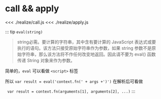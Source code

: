 # call && apply


<<< ./realize/call.js
<<< ./realize/apply.js

::: tip
`eval(string)`

>string必需。要计算的字符串，其中含有要计算的 JavaScript 表达式或要执行的语句。该方法只接受原始字符串作为参数，如果 string 参数不是原始字符串，那么该方法将不作任何改变地返回。因此请不要为 eval() 函数传递 String 对象来作为参数。

简单的，`eval` 可以看做 `<script>` 标签

所以 `var result = eval('context.fn(' + args +')')` 在解析后可看做

` var result = context.fn(arguments[1], arguments[2], ...)`
:::
